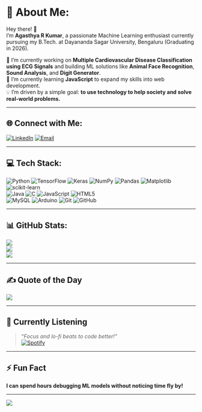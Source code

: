 # 💫 About Me:
Hey there! 👋  
I’m **Agasthya R Kumar**, a passionate Machine Learning enthusiast currently pursuing my B.Tech. at Dayananda Sagar University, Bengaluru (Graduating in 2026).  

🔭 I’m currently working on **Multiple Cardiovascular Disease Classification using ECG Signals** and building ML solutions like **Animal Face Recognition**, **Sound Analysis**, and **Digit Generator**.  
🌱 I’m currently learning **JavaScript** to expand my skills into web development.  
💡 I’m driven by a simple goal: **to use technology to help society and solve real-world problems.**  

---

## 🌐 Connect with Me:
[![LinkedIn](https://img.shields.io/badge/LinkedIn-%230077B5.svg?logo=linkedin&logoColor=white)](https://www.linkedin.com/in/agasthyarkumar/) 
[![Email](https://img.shields.io/badge/Email-D14836?logo=gmail&logoColor=white)](mailto:agasthyarkumar@gmail.com)

---

## 💻 Tech Stack:
![Python](https://img.shields.io/badge/python-3670A0?style=for-the-badge&logo=python&logoColor=ffdd54) 
![TensorFlow](https://img.shields.io/badge/TensorFlow-%23FF6F00.svg?style=for-the-badge&logo=TensorFlow&logoColor=white)
![Keras](https://img.shields.io/badge/Keras-%23D00000.svg?style=for-the-badge&logo=Keras&logoColor=white)
![NumPy](https://img.shields.io/badge/numpy-%23013243.svg?style=for-the-badge&logo=numpy&logoColor=white)
![Pandas](https://img.shields.io/badge/pandas-%23150458.svg?style=for-the-badge&logo=pandas&logoColor=white)
![Matplotlib](https://img.shields.io/badge/Matplotlib-%23ffffff.svg?style=for-the-badge&logo=Matplotlib&logoColor=black)
![scikit-learn](https://img.shields.io/badge/scikit--learn-%23F7931E.svg?style=for-the-badge&logo=scikit-learn&logoColor=white)  
![Java](https://img.shields.io/badge/java-%23ED8B00.svg?style=for-the-badge&logo=openjdk&logoColor=white)
![C](https://img.shields.io/badge/c-%2300599C.svg?style=for-the-badge&logo=c&logoColor=white)
![JavaScript](https://img.shields.io/badge/javascript-%23323330.svg?style=for-the-badge&logo=javascript&logoColor=%23F7DF1E)
![HTML5](https://img.shields.io/badge/html5-%23E34F26.svg?style=for-the-badge&logo=html5&logoColor=white)  
![MySQL](https://img.shields.io/badge/mysql-4479A1.svg?style=for-the-badge&logo=mysql&logoColor=white)
![Arduino](https://img.shields.io/badge/-Arduino-00979D?style=for-the-badge&logo=Arduino&logoColor=white)
![Git](https://img.shields.io/badge/git-%23F05033.svg?style=for-the-badge&logo=git&logoColor=white)
![GitHub](https://img.shields.io/badge/github-%23121011.svg?style=for-the-badge&logo=github&logoColor=white)

---

## 📊 GitHub Stats:
![](https://github-readme-stats.vercel.app/api?username=agasthyarkumar&theme=dark&hide_border=false&include_all_commits=true&count_private=true)<br/>
![](https://github-readme-streak-stats.herokuapp.com/?user=agasthyarkumar&theme=dark&hide_border=false)<br/>
![](https://github-readme-stats.vercel.app/api/top-langs/?username=agasthyarkumar&theme=dark&hide_border=false&layout=compact)

---

## ✍️ Quote of the Day
![](https://quotes-github-readme.vercel.app/api?type=horizontal&theme=radical)

---

## 🎵 Currently Listening
> _“Focus and lo-fi beats to code better!”_  
[![Spotify](https://img.shields.io/badge/Spotify-1ED760?style=for-the-badge&logo=spotify&logoColor=white)](https://open.spotify.com/playlist/6B6QiN8g3XSFZNjFipccXc?si=sRDCW1j_QdSwkQ8nrHz1HQ) 

---

## ⚡ Fun Fact
**I can spend hours debugging ML models without noticing time fly by!**

---

[![](https://visitcount.itsvg.in/api?id=agasthyarkumar&icon=9&color=1)](https://visitcount.itsvg.in)
